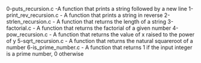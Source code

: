 0-puts_recursion.c -A function that prints a string followed by a new line
1-print_rev_recursion.c - A function that prints a string in reverse
2-strlen_recursion.c - A function that returns the length of a string
3-factorial.c - A function that returns the factorial of a given number
4-pow_recursion.c - A function that returns the value of x raised to the power of y
5-sqrt_recursion.c - A function that returns the natural squareroot of a number 
6-is_prime_number.c - A function that returns 1 if the input integer is a prime number, 0 otherwise

